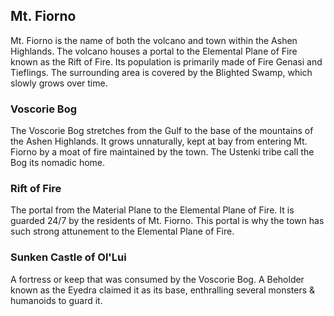 ## Mt. Fiorno

Mt. Fiorno is the name of both the volcano and town within the Ashen Highlands. The volcano houses a portal to the Elemental Plane of Fire known as the Rift of Fire. Its population is primarily made of Fire Genasi and Tieflings. The surrounding area is covered by the Blighted Swamp, which slowly grows over time.

### Voscorie Bog

The Voscorie Bog stretches from the Gulf to the base of the mountains of the Ashen Highlands. It grows unnaturally, kept at bay from entering Mt. Fiorno by a moat of fire maintained by the town. The Ustenki tribe call the Bog its nomadic home.

### Rift of Fire

The portal from the Material Plane to the Elemental Plane of Fire. It is guarded 24/7 by the residents of Mt. Fiorno. This portal is why the town has such strong attunement to the Elemental Plane of Fire.

### Sunken Castle of Ol'Lui

A fortress or keep that was consumed by the Voscorie Bog. A Beholder known as the Eyedra claimed it as its base, enthralling several monsters & humanoids to guard it.
